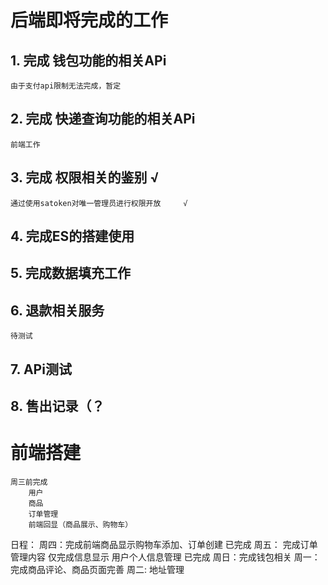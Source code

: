# 后端即将完成的工作
## 1. 完成 钱包功能的相关APi
    由于支付api限制无法完成，暂定

## 2. 完成 快递查询功能的相关APi
    前端工作
## 3. 完成 权限相关的鉴别    √
    通过使用satoken对唯一管理员进行权限开放     √
## 4. 完成ES的搭建使用

## 5. 完成数据填充工作

## 6. 退款相关服务
    待测试
## 7. APi测试 

## 8. 售出记录（？

# 前端搭建
    周三前完成
        用户
        商品
        订单管理
        前端回显（商品展示、购物车）

日程：
    周四：完成前端商品显示购物车添加、订单创建 已完成
    周五：   完成订单管理内容  仅完成信息显示
            用户个人信息管理  已完成
    周日：完成钱包相关
    周一：完成商品评论、商品页面完善
    周二: 地址管理